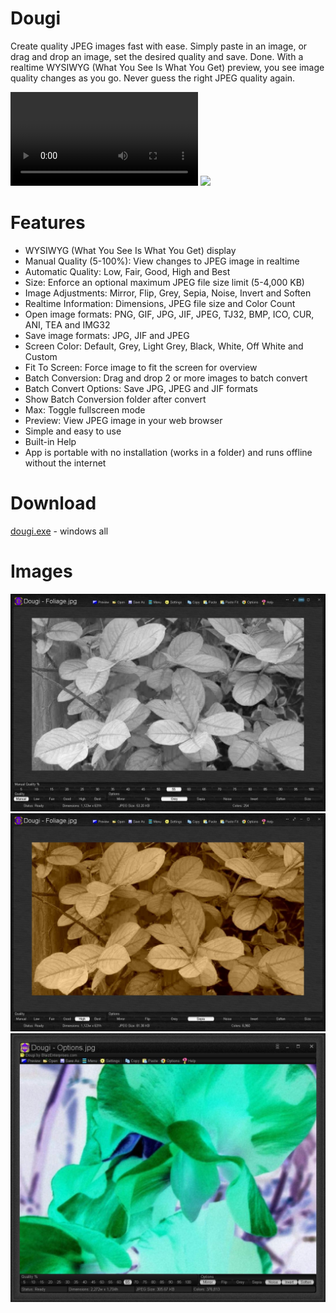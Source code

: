 # Dougi
Create quality JPEG images fast with ease.  Simply paste in an image, or drag and drop an image, set the desired quality and save.  Done.  With a realtime WYSIWYG (What You See Is What You Get) preview, you see image quality changes as you go.  Never guess the right JPEG quality again.

<video src="images/dougi-animated5.mp4" /> </video>
<img src="images/dougi-animated.gif">

# Features
* WYSIWYG (What You See Is What You Get) display
* Manual Quality (5-100%): View changes to JPEG image in realtime
* Automatic Quality: Low, Fair, Good, High and Best
* Size: Enforce an optional maximum JPEG file size limit (5-4,000 KB) 
* Image Adjustments: Mirror, Flip, Grey, Sepia, Noise, Invert and Soften
* Realtime Information: Dimensions, JPEG file size and Color Count
* Open image formats: PNG, GIF, JPG, JIF, JPEG, TJ32, BMP, ICO, CUR, ANI, TEA and IMG32
* Save image formats: JPG, JIF and JPEG
* Screen Color: Default, Grey, Light Grey, Black, White, Off White and Custom
* Fit To Screen: Force image to fit the screen for overview
* Batch Conversion: Drag and drop 2 or more images to batch convert
* Batch Convert Options: Save JPG, JPEG and JIF formats
* Show Batch Conversion folder after convert
* Max: Toggle fullscreen mode
* Preview: View JPEG image in your web browser
* Simple and easy to use
* Built-in Help
* App is portable with no installation (works in a folder) and runs offline without the internet

# Download
<a href="src/dougi.exe">dougi.exe</a> - windows all

# Images
<img src="images/dougi-screenshot2.jpg">

<img src="images/dougi-screenshot3.jpg">

<img src="images/dougi-screenshot4.jpg">
